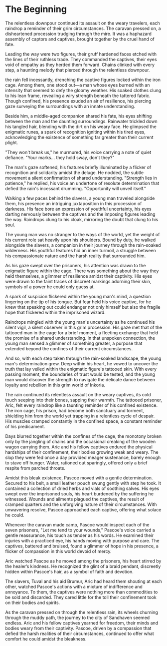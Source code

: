 # The Beginning

The relentless downpour continued its assault on the weary travelers, each raindrop a reminder of their grim circumstances. The caravan pressed on, a disheartened procession trudging through the mire. It was a haphazard assembly of captors and captives, brought together by the cruel hand of fate.

Leading the way were two figures, their gruff hardened faces etched with the lines of their ruthless trade. They commanded the captives, their eyes void of empathy as they herded them forward. Chains clinked with every step, a haunting melody that pierced through the relentless downpour.

the rain fell incessantly, drenching the captive figures locked within the iron cage. Among them, one stood out—a man whose eyes burned with an intensity that seemed to defy the gloomy weather. His soaked clothes clung to his lean frame, revealing a wiry strength beneath the tattered fabric. Though confined, his presence exuded an air of resilience, his piercing gaze surveying the surroundings with an innate understanding.

Beside him, a middle-aged companion shared his fate, his eyes shifting between the man and the daunting surroundings. Rainwater trickled down his tangled hair, blending with the dirt on his weary face. He glimpsed the enigmatic runes, a spark of recognition igniting within his tired eyes, acknowledging the existence of something far greater than their current plight.

"They won't break us," he murmured, his voice carrying a note of quiet defiance. "Your marks... they hold sway, don't they?"

The man's gaze softened, his features briefly illuminated by a flicker of recognition and solidarity amidst the deluge. He nodded, the subtle movement a silent confirmation of shared understanding. "Strength lies in patience," he replied, his voice an undertone of resolute determination that defied the rain's incessant drumming. "Opportunity will unveil itself."

Walking a few paces behind the slavers, a young man traveled alongside them, his presence an intriguing juxtaposition in this procession of darkness. His face bore an expression of youthful uncertainty, his eyes darting nervously between the captives and the imposing figures leading the way. Raindrops clung to his cloak, mirroring the doubt that clung to his soul.

The young man was no stranger to the ways of the world, yet the weight of his current role sat heavily upon his shoulders. Bound by duty, he walked alongside the slavers, a companion in their journey through the rain-soaked wilderness. His youthful features hid an inner turmoil, a struggle between his compassionate nature and the harsh reality that surrounded him.

As his gaze swept over the prisoners, his attention was drawn to the enigmatic figure within the cage. There was something about the way they held themselves, a glimmer of resilience amidst their captivity. His eyes were drawn to the faint traces of discreet markings adorning their skin, symbols of a power he could only guess at.

A spark of suspicion flickered within the young man's mind, a question lingering on the tip of his tongue. But fear held his voice captive, for he knew that speaking out could endanger not only himself but also the fragile hope that flickered within the imprisoned wizard.

Raindrops mingled with the young man's uncertainty as he continued his silent vigil, a silent observer in this grim procession. His gaze met that of the tattooed man in the cage for a brief moment, a fleeting exchange that held the promise of a shared understanding. In that unspoken connection, the young man sensed a glimmer of something greater, a purpose that extended beyond the confines of their current circumstances.

And so, with each step taken through the rain-soaked landscape, the young man's determination grew. Deep within his heart, he vowed to uncover the truth that lay veiled within the enigmatic figure's tattooed skin. With every passing moment, the boundaries of trust would be tested, and the young man would discover the strength to navigate the delicate dance between loyalty and rebellion in this grim world of Inkoria.

The rain continued its relentless assault on the weary captives, its cold touch seeping into their bones, sapping their warmth. The tattooed prisoner, Aric, felt every raindrop like a taunting reminder of his confined existence. The iron cage, his prison, had become both sanctuary and torment, shielding him from the world  yet trapping in a relentless cycle of despair. His muscles cramped constantly in the confined space, a constant reminder of his predicament.

Days blurred together within the confines of the cage, the monotony broken only by the jangling of chains and the occasional creaking of the wooden wagon carrying them. Aric and his fellow captives endured the physical hardships of their confinement, their bodies growing weak and weary. The slop they were fed once a day provided meager sustenance, barely enough to stave off hunger. Water, rationed out sparingly, offered only a brief respite from parched throats.

Amidst this bleak existence, Pascoe moved with a gentle determination. Secured to his belt, a small leather pouch swung gently with step he took. It contained a collection of dried herbs and vials of soothing salves. His eyes swept over the imprisoned souls, his heart burdened by the suffering he witnessed. Wounds and ailments plagued the captives, the result of cramped quarters and the unforgiving nature of their circumstances. With unwavering resolve, Pascoe approached each captive, offering what solace he could.

Whenever the caravan made camp, Pascoe would inspect each of the seven prisoners, "Let me tend to your wounds," Pascoe's voice carried a gentle reassurance, his touch as tender as his words. He examined their injuries with a practiced eye, his hands moving with purpose and care. The captives, battered and bruised, found a glimmer of hope in his presence, a flicker of compassion in this world devoid of mercy.

Aric watched Pascoe as he moved among the prisoners, his heart stirred by the healer’s kindness. He recognized the glint of a braid pendant, discreetly hidden within Pascoe's hair, as a symbol of faith and devotion.

The slavers, Tuval and his aid Brumur, Aric had heard them shouting at each other, watched Pascoe's actions with a mixture of indifference and annoyance. To them, the captives were nothing more than commodities to be sold and discarded. They cared little for the toll their confinement took on their bodies and spirits.

As the caravan pressed on through the relentless rain, its wheels churning through the muddy path, the journey to the city of Sandhaven seemed endless. Aric and his fellow captives yearned for freedom, their minds and bodies weary from their captivity. Pascoe, driven by a compassion that defied the harsh realities of their circumstances, continued to offer what comfort he could amidst the bleakness.

